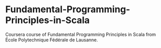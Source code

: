 # Fundamental-Programming-Principles-in-Scala

Coursera course of Fundamental Programming Principles in Scala from École Polytechnique Fédérale de Lausanne.
